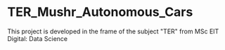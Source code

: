 # TER_Mushr_Autonomous_Cars
This project is developed in the frame of the subject "TER" from MSc EIT Digital: Data Science
